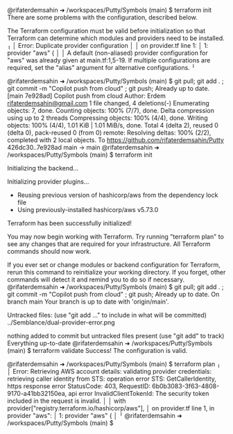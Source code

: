 @rifaterdemsahin ➜ /workspaces/Putty/Symbols (main) $ terraform init
There are some problems with the configuration, described below.

The Terraform configuration must be valid before initialization so that
Terraform can determine which modules and providers need to be installed.
╷
│ Error: Duplicate provider configuration
│ 
│   on provider.tf line 1:
│    1: provider "aws" {
│ 
│ A default (non-aliased) provider configuration for "aws" was already given at main.tf:1,5-19. If multiple configurations are required, set the "alias" argument for alternative configurations.
╵

@rifaterdemsahin ➜ /workspaces/Putty/Symbols (main) $  git pull; git add . ; git commit -m "Copilot push from cloud" ; git push;
Already up to date.
[main 7e928ad] Copilot push from cloud
 Author: Erdem <rifaterdemsahin@gmail.com>
 1 file changed, 4 deletions(-)
Enumerating objects: 7, done.
Counting objects: 100% (7/7), done.
Delta compression using up to 2 threads
Compressing objects: 100% (4/4), done.
Writing objects: 100% (4/4), 1.01 KiB | 1.01 MiB/s, done.
Total 4 (delta 2), reused 0 (delta 0), pack-reused 0 (from 0)
remote: Resolving deltas: 100% (2/2), completed with 2 local objects.
To https://github.com/rifaterdemsahin/Putty
   426dc30..7e928ad  main -> main
@rifaterdemsahin ➜ /workspaces/Putty/Symbols (main) $ terraform init

Initializing the backend...

Initializing provider plugins...
- Reusing previous version of hashicorp/aws from the dependency lock file
- Using previously-installed hashicorp/aws v5.73.0

Terraform has been successfully initialized!

You may now begin working with Terraform. Try running "terraform plan" to see
any changes that are required for your infrastructure. All Terraform commands
should now work.

If you ever set or change modules or backend configuration for Terraform,
rerun this command to reinitialize your working directory. If you forget, other
commands will detect it and remind you to do so if necessary.
@rifaterdemsahin ➜ /workspaces/Putty/Symbols (main) $  git pull; git add . ; git commit -m "Copilot push from cloud" ; git push;
Already up to date.
On branch main
Your branch is up to date with 'origin/main'.

Untracked files:
  (use "git add <file>..." to include in what will be committed)
        ../Semblance/dual-provider-error.png

nothing added to commit but untracked files present (use "git add" to track)
Everything up-to-date
@rifaterdemsahin ➜ /workspaces/Putty/Symbols (main) $ terraform validate
Success! The configuration is valid.

@rifaterdemsahin ➜ /workspaces/Putty/Symbols (main) $ terraform plan
╷
│ Error: Retrieving AWS account details: validating provider credentials: retrieving caller identity from STS: operation error STS: GetCallerIdentity, https response error StatusCode: 403, RequestID: 6b0b3083-3f63-4808-9170-a41bb32150ea, api error InvalidClientTokenId: The security token included in the request is invalid.
│ 
│   with provider["registry.terraform.io/hashicorp/aws"],
│   on provider.tf line 1, in provider "aws":
│    1: provider "aws" {
│ 
╵
@rifaterdemsahin ➜ /workspaces/Putty/Symbols (main) $ 